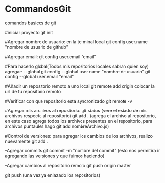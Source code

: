 # CommandosGit
comandos basicos de git

#iniciar proyecto
git init

#Agregar nombre de usuario:
en la terminal local 
git config user.name "nombre de usuario de github"

#Agregar email:
git config user.email "email"

#Para hacerlo global(Todos mis repositorios locales sabran quien soy)
agregar:
--global 
git config --global user.name "nombre de usuario"
git config --global user.email "email"

#Añadir un repositorio remoto a uno local 
git remote add origin colocar la url de tu repositorio remoto 

#Verificar con que repositorio esta syncronizado
git remote -v

#Agregar mis archivos al repositorio:
git status (vere el estado de mis archivos respecto al repositorio)
git add . (agrega el archivo al repositorio, en este caso agrega todos los archivos presentes en el repositorio, para archivos puntaules hago git add nombreArchivo.js)

#Control de versiones:
para agregar los cambios de los archivos, realizo nuevamente
git add .

-Agregar commits
git commit -m "nombre del commit" (esto nos permitira ir agregando las versiones y que fuimos haciendo)

-Agregar cambios al repositorio remoto
git push origin master

git push (una vez ya enlazado los repositorios)




